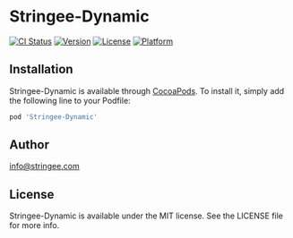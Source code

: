 # Stringee-Dynamic

[![CI Status](https://img.shields.io/travis/info@stringee.com/Stringee-Dynamic.svg?style=flat)](https://travis-ci.org/info@stringee.com/Stringee-Dynamic)
[![Version](https://img.shields.io/cocoapods/v/Stringee-Dynamic.svg?style=flat)](https://cocoapods.org/pods/Stringee-Dynamic)
[![License](https://img.shields.io/cocoapods/l/Stringee-Dynamic.svg?style=flat)](https://cocoapods.org/pods/Stringee-Dynamic)
[![Platform](https://img.shields.io/cocoapods/p/Stringee-Dynamic.svg?style=flat)](https://cocoapods.org/pods/Stringee-Dynamic)


## Installation

Stringee-Dynamic is available through [CocoaPods](https://cocoapods.org). To install
it, simply add the following line to your Podfile:

```ruby
pod 'Stringee-Dynamic'
```

## Author

info@stringee.com

## License

Stringee-Dynamic is available under the MIT license. See the LICENSE file for more info.
